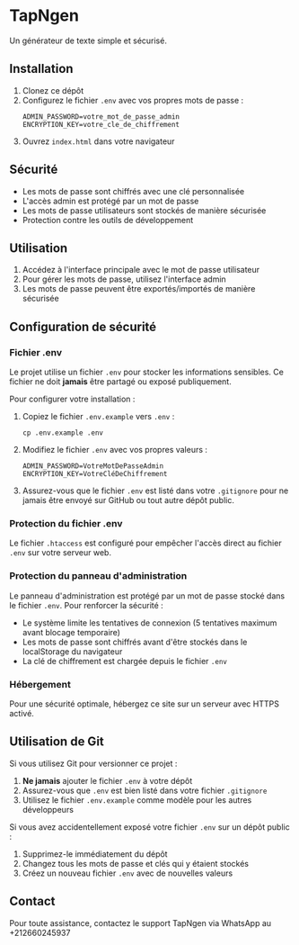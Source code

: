 # TapNgen

Un générateur de texte simple et sécurisé.

## Installation

1. Clonez ce dépôt
2. Configurez le fichier `.env` avec vos propres mots de passe :
   ```
   ADMIN_PASSWORD=votre_mot_de_passe_admin
   ENCRYPTION_KEY=votre_cle_de_chiffrement
   ```
3. Ouvrez `index.html` dans votre navigateur

## Sécurité

- Les mots de passe sont chiffrés avec une clé personnalisée
- L'accès admin est protégé par un mot de passe
- Les mots de passe utilisateurs sont stockés de manière sécurisée
- Protection contre les outils de développement

## Utilisation

1. Accédez à l'interface principale avec le mot de passe utilisateur
2. Pour gérer les mots de passe, utilisez l'interface admin
3. Les mots de passe peuvent être exportés/importés de manière sécurisée

## Configuration de sécurité

### Fichier .env
Le projet utilise un fichier `.env` pour stocker les informations sensibles. Ce fichier ne doit **jamais** être partagé ou exposé publiquement.

Pour configurer votre installation :

1. Copiez le fichier `.env.example` vers `.env` :
   ```
   cp .env.example .env
   ```

2. Modifiez le fichier `.env` avec vos propres valeurs :
   ```
   ADMIN_PASSWORD=VotreMotDePasseAdmin
   ENCRYPTION_KEY=VotreCléDeChiffrement
   ```

3. Assurez-vous que le fichier `.env` est listé dans votre `.gitignore` pour ne jamais être envoyé sur GitHub ou tout autre dépôt public.

### Protection du fichier .env

Le fichier `.htaccess` est configuré pour empêcher l'accès direct au fichier `.env` sur votre serveur web.

### Protection du panneau d'administration

Le panneau d'administration est protégé par un mot de passe stocké dans le fichier `.env`. 
Pour renforcer la sécurité :

- Le système limite les tentatives de connexion (5 tentatives maximum avant blocage temporaire)
- Les mots de passe sont chiffrés avant d'être stockés dans le localStorage du navigateur
- La clé de chiffrement est chargée depuis le fichier `.env`

### Hébergement

Pour une sécurité optimale, hébergez ce site sur un serveur avec HTTPS activé.

## Utilisation de Git

Si vous utilisez Git pour versionner ce projet :

1. **Ne jamais** ajouter le fichier `.env` à votre dépôt
2. Assurez-vous que `.env` est bien listé dans votre fichier `.gitignore`
3. Utilisez le fichier `.env.example` comme modèle pour les autres développeurs

Si vous avez accidentellement exposé votre fichier `.env` sur un dépôt public :
1. Supprimez-le immédiatement du dépôt
2. Changez tous les mots de passe et clés qui y étaient stockés
3. Créez un nouveau fichier `.env` avec de nouvelles valeurs

## Contact

Pour toute assistance, contactez le support TapNgen via WhatsApp au +212660245937 